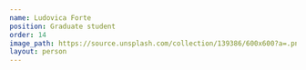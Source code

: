 ```yaml
---
name: Ludovica Forte
position: Graduate student
order: 14
image_path: https://source.unsplash.com/collection/139386/600x600?a=.png
layout: person
---
```

